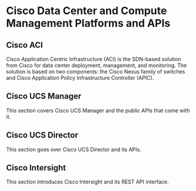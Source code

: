 # Cisco Data Center and Compute Management Platforms and APIs

## Cisco ACI
Cisco Application Centric Infrastructure (ACI) is the SDN-based solution from Cisco for data center deployment, management, and monitoring. The solution is based on two components: the Cisco Nexus family of switches and Cisco Application Policy Infrastructure Controller (APIC).



## Cisco UCS Manager
This section covers Cisco UCS Manager and the public APIs that come with it.

## Cisco UCS Director
This section goes over Cisco UCS Director and its APIs.

## Cisco Intersight
This section introduces Cisco Intersight and its REST API interface.
